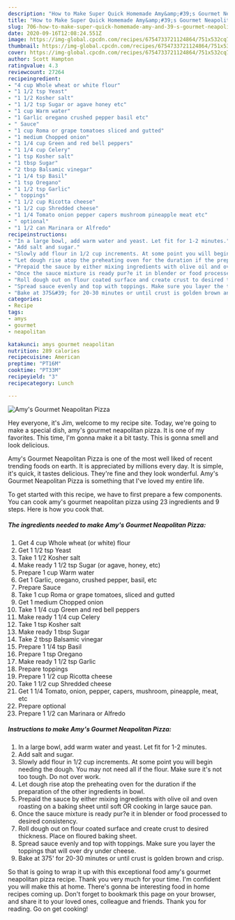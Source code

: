 ```yaml
---
description: "How to Make Super Quick Homemade Amy&amp;#39;s Gourmet Neapolitan Pizza"
title: "How to Make Super Quick Homemade Amy&amp;#39;s Gourmet Neapolitan Pizza"
slug: 706-how-to-make-super-quick-homemade-amy-and-39-s-gourmet-neapolitan-pizza
date: 2020-09-16T12:08:24.551Z
image: https://img-global.cpcdn.com/recipes/6754733721124864/751x532cq70/amys-gourmet-neapolitan-pizza-recipe-main-photo.jpg
thumbnail: https://img-global.cpcdn.com/recipes/6754733721124864/751x532cq70/amys-gourmet-neapolitan-pizza-recipe-main-photo.jpg
cover: https://img-global.cpcdn.com/recipes/6754733721124864/751x532cq70/amys-gourmet-neapolitan-pizza-recipe-main-photo.jpg
author: Scott Hampton
ratingvalue: 4.3
reviewcount: 27264
recipeingredient:
- "4 cup Whole wheat or white flour"
- "1 1/2 tsp Yeast"
- "1 1/2 Kosher salt"
- "1 1/2 tsp Sugar or agave honey etc"
- "1 cup Warm water"
- "1 Garlic oregano crushed pepper basil etc"
- " Sauce"
- "1 cup Roma or grape tomatoes sliced and gutted"
- "1 medium Chopped onion"
- "1 1/4 cup Green and red bell peppers"
- "1 1/4 cup Celery"
- "1 tsp Kosher salt"
- "1 tbsp Sugar"
- "2 tbsp Balsamic vinegar"
- "1 1/4 tsp Basil"
- "1 tsp Oregano"
- "1 1/2 tsp Garlic"
- " toppings"
- "1 1/2 cup Ricotta cheese"
- "1 1/2 cup Shredded cheese"
- "1 1/4 Tomato onion pepper capers mushroom pineapple meat etc"
- " optional"
- "1 1/2 can Marinara or Alfredo"
recipeinstructions:
- "In a large bowl, add warm water and yeast. Let fit for 1-2 minutes."
- "Add salt and sugar."
- "Slowly add flour in 1/2 cup increments. At some point you will begin needing the dough. You may not need all if the flour. Make sure it&#39;s not too tough. Do not over work."
- "Let dough rise atop the preheating oven for the duration if the preparation of the other ingredients in bowl."
- "Prepaid the sauce by either mixing ingredients with olive oil and oven roasting on a baking sheet until soft OR cooking in large sauce pan."
- "Once the sauce mixture is ready pur?e it in blender or food processed to desired consistency."
- "Roll dough out on flour coated surface and create crust to desired thickness. Place on floured baking sheet."
- "Spread sauce evenly and top with toppings. Make sure you layer the toppings that will over dry under cheese."
- "Bake at 375&#39; for 20-30 minutes or until crust is golden brown and crisp."
categories:
- Recipe
tags:
- amys
- gourmet
- neapolitan

katakunci: amys gourmet neapolitan 
nutrition: 289 calories
recipecuisine: American
preptime: "PT16M"
cooktime: "PT33M"
recipeyield: "3"
recipecategory: Lunch

---
```



![Amy&#39;s Gourmet Neapolitan Pizza](https://img-global.cpcdn.com/recipes/6754733721124864/751x532cq70/amys-gourmet-neapolitan-pizza-recipe-main-photo.jpg)

Hey everyone, it's Jim, welcome to my recipe site. Today, we're going to make a special dish, amy&#39;s gourmet neapolitan pizza. It is one of my favorites. This time, I'm gonna make it a bit tasty. This is gonna smell and look delicious.



Amy&#39;s Gourmet Neapolitan Pizza is one of the most well liked of recent trending foods on earth. It is appreciated by millions every day. It is simple, it's quick, it tastes delicious. They're fine and they look wonderful. Amy&#39;s Gourmet Neapolitan Pizza is something that I've loved my entire life.


To get started with this recipe, we have to first prepare a few components. You can cook amy&#39;s gourmet neapolitan pizza using 23 ingredients and 9 steps. Here is how you cook that.

<!--inarticleads1-->

##### The ingredients needed to make Amy&#39;s Gourmet Neapolitan Pizza:

1. Get 4 cup Whole wheat (or white) flour
1. Get 1 1/2 tsp Yeast
1. Take 1 1/2 Kosher salt
1. Make ready 1 1/2 tsp Sugar (or agave, honey, etc)
1. Prepare 1 cup Warm water
1. Get 1 Garlic, oregano, crushed pepper, basil, etc
1. Prepare  Sauce
1. Take 1 cup Roma or grape tomatoes, sliced and gutted
1. Get 1 medium Chopped onion
1. Take 1 1/4 cup Green and red bell peppers
1. Make ready 1 1/4 cup Celery
1. Take 1 tsp Kosher salt
1. Make ready 1 tbsp Sugar
1. Take 2 tbsp Balsamic vinegar
1. Prepare 1 1/4 tsp Basil
1. Prepare 1 tsp Oregano
1. Make ready 1 1/2 tsp Garlic
1. Prepare  toppings
1. Prepare 1 1/2 cup Ricotta cheese
1. Take 1 1/2 cup Shredded cheese
1. Get 1 1/4 Tomato, onion, pepper, capers, mushroom, pineapple, meat, etc
1. Prepare  optional
1. Prepare 1 1/2 can Marinara or Alfredo




<!--inarticleads2-->

##### Instructions to make Amy&#39;s Gourmet Neapolitan Pizza:

1. In a large bowl, add warm water and yeast. Let fit for 1-2 minutes.
1. Add salt and sugar.
1. Slowly add flour in 1/2 cup increments. At some point you will begin needing the dough. You may not need all if the flour. Make sure it&#39;s not too tough. Do not over work.
1. Let dough rise atop the preheating oven for the duration if the preparation of the other ingredients in bowl.
1. Prepaid the sauce by either mixing ingredients with olive oil and oven roasting on a baking sheet until soft OR cooking in large sauce pan.
1. Once the sauce mixture is ready pur?e it in blender or food processed to desired consistency.
1. Roll dough out on flour coated surface and create crust to desired thickness. Place on floured baking sheet.
1. Spread sauce evenly and top with toppings. Make sure you layer the toppings that will over dry under cheese.
1. Bake at 375&#39; for 20-30 minutes or until crust is golden brown and crisp.




So that is going to wrap it up with this exceptional food amy&#39;s gourmet neapolitan pizza recipe. Thank you very much for your time. I'm confident you will make this at home. There's gonna be interesting food in home recipes coming up. Don't forget to bookmark this page on your browser, and share it to your loved ones, colleague and friends. Thank you for reading. Go on get cooking!
